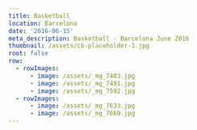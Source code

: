 ```yaml
---
title: Basketball
location: Barcelona
date: '2016-06-15'
meta_description: Basketball - Barcelona June 2016
thumbnail: /assets/cb-placeholder-1.jpg
root: false
row:
  - rowImages:
      - image: /assets/_mg_7403.jpg
      - image: /assets/_mg_7491.jpg
      - image: /assets/_mg_7592.jpg
  - rowImages:
      - image: /assets/_mg_7633.jpg
      - image: /assets/_mg_7669.jpg
---
```


